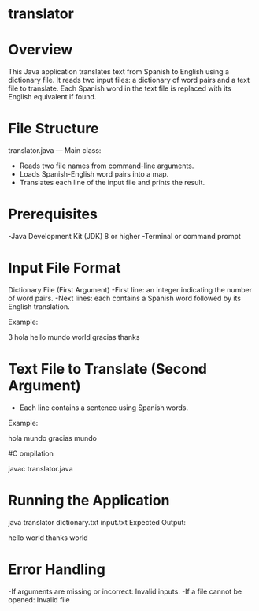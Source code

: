 # translator

# Overview
This Java application translates text from Spanish to English using a dictionary file. It reads two input files: a dictionary of word pairs and a text file to translate. Each Spanish word in the text file is replaced with its English equivalent if found.

# File Structure
translator.java — Main class:

- Reads two file names from command-line arguments.
- Loads Spanish-English word pairs into a map.
- Translates each line of the input file and prints the result.

# Prerequisites
-Java Development Kit (JDK) 8 or higher
-Terminal or command prompt

# Input File Format
Dictionary File (First Argument)
-First line: an integer indicating the number of word pairs.
-Next lines: each contains a Spanish word followed by its English translation.

Example:

3
hola hello
mundo world
gracias thanks

# Text File to Translate (Second Argument)
- Each line contains a sentence using Spanish words.

Example:

hola mundo
gracias mundo

#C ompilation

javac translator.java

# Running the Application

java translator dictionary.txt input.txt
Expected Output:

hello world
thanks world

# Error Handling
-If arguments are missing or incorrect:
Invalid inputs.
-If a file cannot be opened:
Invalid file

